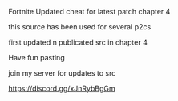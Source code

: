 Fortnite Updated cheat for latest patch chapter 4

this source has been used for several p2cs

first updated n publicated src in chapter 4

Have fun pasting

join my server for updates to src

https://discord.gg/xJnRybBgGm
